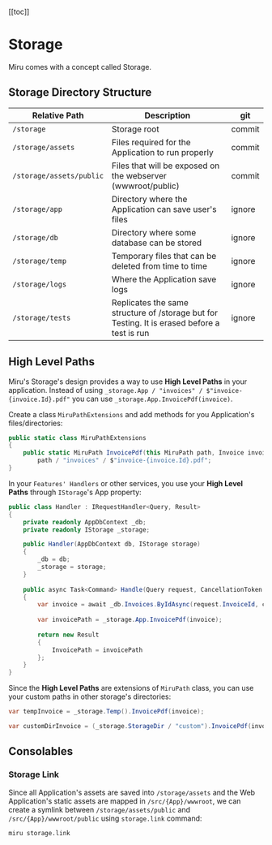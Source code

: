 <!--
Storage
    intro
    directories

Storage Drivers
    local disk
        /storage/app

Storage `Spaces`?
    better name for spaces
    App
    Assets
    Temp()
    Db

Application's Assets
    local disk
        /storage/assets

MiruPath
    path = file or directory
    
Configuration
    AddStorage

Using Storages
    IStorage
    Retrieving Files
    Saving Files
    Paths
    High level paths
        storage.App.Invoice(invoice)

Many Storages
    IFedexStorage

Name Conventions
    fullPath -> a file/directory complete path in the storage (e.g. C:\storage\avatar-12.png)
    
-->

[[toc]]

# Storage

Miru comes with a concept called Storage.
<!--
Applications need to store and retrive files.
Some files are required for an Application to run properly, for example:
images, javascripts, css files, json files, and etc. 
-->

## Storage Directory Structure

| Relative Path            | Description                                                                                  | git    |
|--------------------------|----------------------------------------------------------------------------------------------|--------|
| `/storage`               | Storage root                                                                                 | commit |
| `/storage/assets`        | Files required for the Application to run properly                                           | commit |
| `/storage/assets/public` | Files that will be exposed on the webserver (wwwroot/public)                                 | commit |
| `/storage/app`           | Directory where the Application can save user's files                                        | ignore |
| `/storage/db`            | Directory where some database can be stored                                                  | ignore |
| `/storage/temp`          | Temporary files that can be deleted from time to time                                        | ignore |
| `/storage/logs`          | Where the Application save logs                                                              | ignore |
| `/storage/tests`         | Replicates the same structure of /storage but for Testing. It is erased before a test is run | ignore |

## High Level Paths

Miru's Storage's design provides a way to use **High Level Paths**
in your application. Instead of using `_storage.App / "invoices" / $"invoice-{invoice.Id}.pdf"`
you can use `_storage.App.InvoicePdf(invoice)`.

Create a class `MiruPathExtensions` and add methods for you Application's files/directories:

```csharp
public static class MiruPathExtensions
{
    public static MiruPath InvoicePdf(this MiruPath path, Invoice invoice) =>
        path / "invoices" / $"invoice-{invoice.Id}.pdf";
}
```

In your `Features' Handlers` or other services, you use your
**High Level Paths** through `IStorage`'s App property:

```csharp
public class Handler : IRequestHandler<Query, Result>
{
    private readonly AppDbContext _db;
    private readonly IStorage _storage;

    public Handler(AppDbContext db, IStorage storage)
    {
        _db = db;
        _storage = storage;
    }
        
    public async Task<Command> Handle(Query request, CancellationToken ct)
    {
        var invoice = await _db.Invoices.ByIdAsync(request.InvoiceId, ct);
        
        var invoicePath = _storage.App.InvoicePdf(invoice);
        
        return new Result
        {
            InvoicePath = invoicePath
        };
    }
}
```

Since the **High Level Paths** are extensions of `MiruPath` class, 
you can use your custom paths in other storage's directories:

```csharp
var tempInvoice = _storage.Temp().InvoicePdf(invoice);

var customDirInvoice = (_storage.StorageDir / "custom").InvoicePdf(invoice);
```

## Consolables

### Storage Link

Since all Application's assets are saved into `/storage/assets` and the
Web Application's static assets are mapped in `/src/{App}/wwwroot`, we can
create a symlink between `/storage/assets/public` and `/src/{App}/wwwroot/public` using `storage.link` command:

```shell
miru storage.link
```